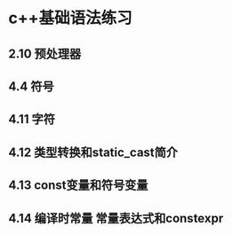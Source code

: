 # c++基础语法练习
## 2.10 预处理器
## 4.4 符号
## 4.11 字符
## 4.12 类型转换和static_cast简介
## 4.13 const变量和符号变量
## 4.14 编译时常量 常量表达式和constexpr
